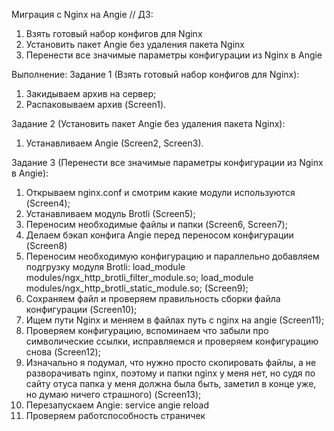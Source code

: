 Миграция с Nginx на Angie // ДЗ: 
1. Взять готовый набор конфигов для Nginx
2. Установить пакет Angie без удаления пакета Nginx
3. Перенести все значимые параметры конфигурации из Nginx в Angie

Выполнение:
Задание 1 (Взять готовый набор конфигов для Nginx):
1) Закидываем архив на сервер;
2) Распаковываем архив (Screen1).

Задание 2 (Установить пакет Angie без удаления пакета Nginx):
1) Устанавливаем Angie (Screen2, Screen3).

Задание 3 (Перенести все значимые параметры конфигурации из Nginx в Angie):
1) Открываем nginx.conf и смотрим какие модули используются (Screen4);
2) Устанавливаем модуль Brotli (Screen5);
3) Переносим необходимые файлы и папки (Screen6, Screen7);
4) Делаем бэкап конфига Angie перед переносом конфигурации (Screen8)
5) Переносим необходимую конфигурацию и параллельно добавляем подгрузку модуля Brotli:
load_module modules/ngx_http_brotli_filter_module.so;
load_module modules/ngx_http_brotli_static_module.so;
(Screen9);
6) Сохраняем файл и проверяем правильность сборки файла конфигурации (Screen10);
7) Ищем пути Nginx и меняем в файлах путь с nginx на angie (Screen11);
8) Проверяем конфигурацию, вспоминаем что забыли про символические ссылки, исправляемся и проверяем конфигурацию снова (Screen12);
9) Изначально я подумал, что нужно просто скопировать файлы, а не разворачивать nginx, поэтому и папки nginx у меня нет, но судя по сайту отуса папка у меня должна была быть, заметил в конце уже, но думаю ничего страшного) (Screen13);
10) Перезапускаем Angie: service angie reload
11) Проверяем работспособность страничек
